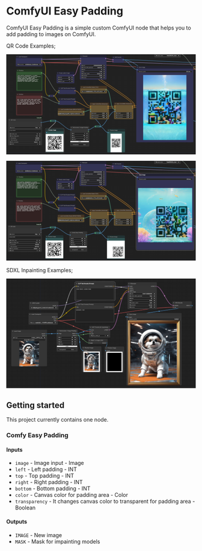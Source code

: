 # ComfyUI Easy Padding

ComfyUI Easy Padding is a simple custom ComfyUI node that helps you to add padding to images on ComfyUI.

QR Code Examples;

![QR code padding](img/comfy_image_padding_qr_code_sample.png)

![QR code padding](img/comfy_image_padding_qr_code_sample_2.png)

SDXL Inpainting Examples;

![SDXL inpainting example](img/comfy_image_padding_inpainting_sample.png)

## Getting started

This project currently contains one node.

### Comfy Easy Padding

#### Inputs

* `image` - Image input - Image
* `left` - Left padding - INT
* `top` - Top padding - INT
* `right` - Right padding - INT
* `bottom` - Bottom padding - INT
* `color` - Canvas color for padding area - Color
* `transparency` - It changes canvas color to transparent for padding area - Boolean

#### Outputs

* `IMAGE` - New image
* `MASK` - Mask for impainting models 